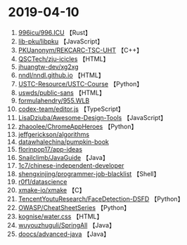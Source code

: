 # 2019-04-10

1. [996icu/996.ICU](https://github.com/996icu/996.ICU) 【Rust】
2. [lib-pku/libpku](https://github.com/lib-pku/libpku) 【JavaScript】
3. [PKUanonym/REKCARC-TSC-UHT](https://github.com/PKUanonym/REKCARC-TSC-UHT) 【C++】
4. [QSCTech/zju-icicles](https://github.com/QSCTech/zju-icicles) 【HTML】
5. [jhuangtw-dev/xg2xg](https://github.com/jhuangtw-dev/xg2xg) 
6. [nndl/nndl.github.io](https://github.com/nndl/nndl.github.io) 【HTML】
7. [USTC-Resource/USTC-Course](https://github.com/USTC-Resource/USTC-Course) 【Python】
8. [uswds/public-sans](https://github.com/uswds/public-sans) 【HTML】
9. [formulahendry/955.WLB](https://github.com/formulahendry/955.WLB) 
10. [codex-team/editor.js](https://github.com/codex-team/editor.js) 【TypeScript】
11. [LisaDziuba/Awesome-Design-Tools](https://github.com/LisaDziuba/Awesome-Design-Tools) 【JavaScript】
12. [zhaoolee/ChromeAppHeroes](https://github.com/zhaoolee/ChromeAppHeroes) 【Python】
13. [jeffgerickson/algorithms](https://github.com/jeffgerickson/algorithms) 
14. [datawhalechina/pumpkin-book](https://github.com/datawhalechina/pumpkin-book) 
15. [florinpop17/app-ideas](https://github.com/florinpop17/app-ideas) 
16. [Snailclimb/JavaGuide](https://github.com/Snailclimb/JavaGuide) 【Java】
17. [1c7/chinese-independent-developer](https://github.com/1c7/chinese-independent-developer) 
18. [shengxinjing/programmer-job-blacklist](https://github.com/shengxinjing/programmer-job-blacklist) 【Shell】
19. [r0f1/datascience](https://github.com/r0f1/datascience) 
20. [xmake-io/xmake](https://github.com/xmake-io/xmake) 【C】
21. [TencentYoutuResearch/FaceDetection-DSFD](https://github.com/TencentYoutuResearch/FaceDetection-DSFD) 【Python】
22. [OWASP/CheatSheetSeries](https://github.com/OWASP/CheatSheetSeries) 【Python】
23. [kognise/water.css](https://github.com/kognise/water.css) 【HTML】
24. [wuyouzhuguli/SpringAll](https://github.com/wuyouzhuguli/SpringAll) 【Java】
25. [doocs/advanced-java](https://github.com/doocs/advanced-java) 【Java】
